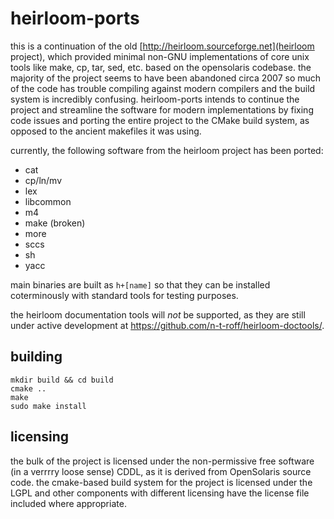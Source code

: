 # heirloom-ports

this is a continuation of the old [http://heirloom.sourceforge.net](heirloom project), which provided minimal non-GNU implementations of core unix tools like make, cp, tar, sed, etc. based on the opensolaris codebase. the majority of the project seems to have been abandoned circa 2007 so much of the code has trouble compiling against modern compilers and the build system is incredibly confusing. heirloom-ports intends to continue the project and streamline the software for modern implementations by fixing code issues and porting the entire project to the CMake build system, as opposed to the ancient makefiles it was using.

currently, the following software from the heirloom project has been ported:
* cat
* cp/ln/mv
* lex
* libcommon
* m4
* make (broken)
* more
* sccs
* sh
* yacc

main binaries are built as `h+[name]` so that they can be installed coterminously with standard tools for testing purposes.

the heirloom documentation tools will *not* be supported, as they are still under active development at https://github.com/n-t-roff/heirloom-doctools/.

## building

    mkdir build && cd build
    cmake ..
    make
    sudo make install

## licensing
the bulk of the project is licensed under the non-permissive free software (in a verrrry loose sense) CDDL, as it is derived from OpenSolaris source code. the cmake-based build system for the project is licensed under the LGPL and other components with different licensing have the license file included where appropriate.
